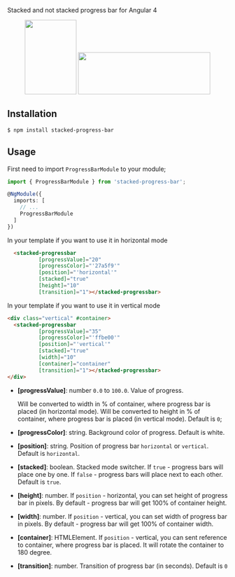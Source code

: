Stacked and not stacked progress bar for Angular 4

<p align="center">
  <img height="170px" width="118px" style="text-align: center;" src="http://dl3.joxi.net/drive/2018/01/05/0025/0294/1671462/62/ce47f70034.jpg">
  <img height="96px" width="302px" style="text-align: center;" src="http://dl3.joxi.net/drive/2018/01/05/0025/0294/1671462/62/ba0dff4f56.jpg">
</p>

## Installation

```bash
$ npm install stacked-progress-bar
```

## Usage

First need to import `ProgressBarModule` to your module;

```ts
import { ProgressBarModule } from 'stacked-progress-bar';

@NgModule({
  imports: [
    // ...
    ProgressBarModule
  ]
})
```

In your template if you want to use it in horizontal mode

```html
  <stacked-progressbar
          [progressValue]="20"
          [progressColor]="'27a5f9'"
          [position]="'horizontal'"
          [stacked]="true"
          [height]="10"
          [transition]="1"></stacked-progressbar>
```

In your template if you want to use it in vertical mode

```html
<div class="vertical" #container>
  <stacked-progressbar
          [progressValue]="35"
          [progressColor]="'ffbe00'"
          [position]="'vertical'"
          [stacked]="true"
          [width]="10"
          [container]="container"
          [transition]="1"></stacked-progressbar>
</div>
```
- **[progressValue]**: number `0.0` to `100.0`. Value of progress. 

    Will be converted to width in % of container, where progress bar is placed (in horizontal mode).
    Will be converted to height in % of container, where progress bar is placed (in vertical mode).
    Default is `0`;
    
- **[progressColor]**: string. Background color of progress. Default is white.

- **[position]**: string. Position of progress bar `horizontal` or `vertical`. Default is `horizontal`.

- **[stacked]**: boolean. Stacked mode switcher. If `true` - progress bars will place one by one.
    If `false` - progress bars will place next to each other. Default is `true`.
    
- **[height]**: number. If `position` - horizontal, you can set height of progress bar in pixels. 
    By default - progress bar will get 100% of container height.
    
- **[width]**: number. If `position` - vertical, you can set width of progress bar in pixels. 
    By default - progress bar will get 100% of container width.
    
- **[container]**: HTMLElement. If `position` - vertical, you can sent reference to container, where progress bar is placed.
    It will rotate the container to 180 degree.  
    
- **[transition]**: number. Transition of progress bar (in seconds). Default is `0`       
